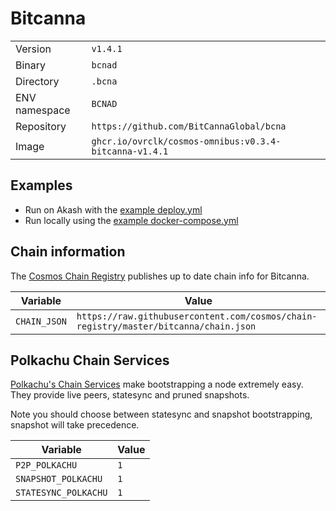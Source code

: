# Bitcanna

| | |
|---|---|
|Version|`v1.4.1`|
|Binary|`bcnad`|
|Directory|`.bcna`|
|ENV namespace|`BCNAD`|
|Repository|`https://github.com/BitCannaGlobal/bcna`|
|Image|`ghcr.io/ovrclk/cosmos-omnibus:v0.3.4-bitcanna-v1.4.1`|

## Examples

- Run on Akash with the [example deploy.yml](./deploy.yml)
- Run locally using the [example docker-compose.yml](./docker-compose.yml)

## Chain information

The [Cosmos Chain Registry](https://github.com/cosmos/chain-registry) publishes up to date chain info for Bitcanna.

|Variable|Value|
|---|---|
|`CHAIN_JSON`|`https://raw.githubusercontent.com/cosmos/chain-registry/master/bitcanna/chain.json`|

## Polkachu Chain Services

[Polkachu's Chain Services](https://www.polkachu.com/) make bootstrapping a node extremely easy. They provide live peers, statesync and pruned snapshots.

Note you should choose between statesync and snapshot bootstrapping, snapshot will take precedence.

|Variable|Value|
|---|---|
|`P2P_POLKACHU`|`1`|
|`SNAPSHOT_POLKACHU`|`1`|
|`STATESYNC_POLKACHU`|`1`|
